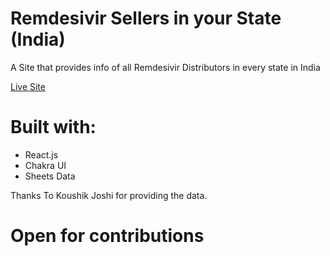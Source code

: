 # Remdesivir Sellers in your State (India)

A Site that provides info of all Remdesivir Distributors in every state in India

[Live Site](https://remdesivir-sellers.vercel.app/)

# Built with:

- React.js 
- Chakra UI
- Sheets Data

Thanks To Koushik Joshi
for providing the data.

# Open for contributions
